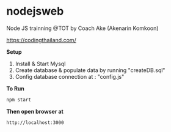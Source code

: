 # nodejsweb 
Node JS trainning @TOT by Coach Ake (Akenarin Komkoon)

https://codingthailand.com/

**Setup**
1. Install & Start Mysql
2. Create database & populate data by running "createDB.sql"
3. Config database connection at : "config.js"
 

**To Run** 
```javascript
npm start
```

**Then open browser at**  

```
http://localhost:3000
```